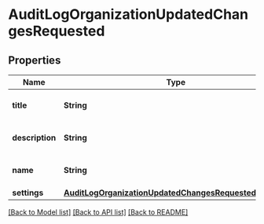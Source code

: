 # AuditLogOrganizationUpdatedChangesRequested

## Properties
Name | Type | Description | Notes
------------ | ------------- | ------------- | -------------
**title** | **String** | The organization title. | [optional] 
**description** | **String** | The organization description. | [optional] 
**name** | **String** | The organization name. | [optional] 
**settings** | [**AuditLogOrganizationUpdatedChangesRequestedSettings**](AuditLogOrganizationUpdatedChangesRequestedSettings.md) |  | [optional] 

[[Back to Model list]](../README.md#documentation-for-models) [[Back to API list]](../README.md#documentation-for-api-endpoints) [[Back to README]](../README.md)


